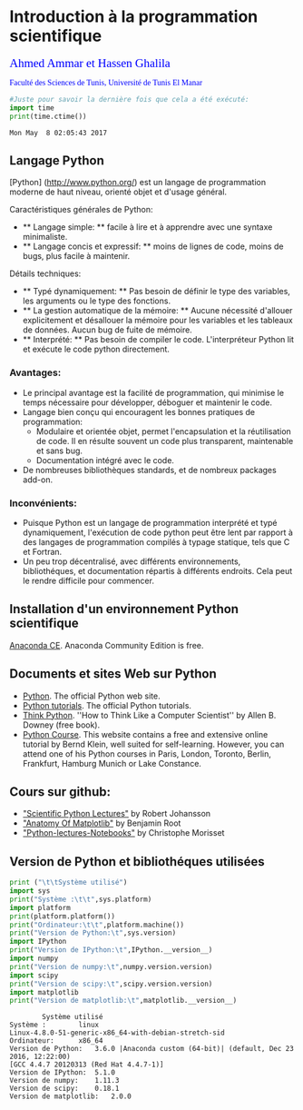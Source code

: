 
# Introduction à la programmation scientifique
<span style="color:blue; font-family:Georgia; font-size:1.5em;">Ahmed Ammar et Hassen Ghalila</span>

<span style="color:blue; font-family:Georgia; font-size:1em;">Faculté des Sciences de Tunis, Université de Tunis El Manar</span>


```python
#Juste pour savoir la dernière fois que cela a été exécuté:
import time
print(time.ctime())
```

    Mon May  8 02:05:43 2017


## Langage Python


[Python] (http://www.python.org/) est un langage de programmation moderne de haut niveau, orienté objet et d'usage général.

Caractéristiques générales de Python:

* ** Langage simple: ** facile à lire et à apprendre avec une syntaxe minimaliste.
* ** Langage concis et expressif: ** moins de lignes de code, moins de bugs, plus facile à maintenir.

Détails techniques:

* ** Typé dynamiquement: ** Pas besoin de définir le type des variables, les arguments ou le type des fonctions.
* ** La gestion automatique de la mémoire: ** Aucune nécessité d'allouer explicitement et désallouer la mémoire pour les variables et les tableaux de données. Aucun bug de fuite de mémoire.
* ** Interprété: ** Pas besoin de compiler le code. L'interpréteur Python lit et exécute le code python directement.

### Avantages:

* Le principal avantage est la facilité de programmation, qui minimise le temps nécessaire pour développer, déboguer et maintenir le code.
* Langage bien conçu qui encouragent les bonnes pratiques de programmation:
  * Modulaire et orientée objet, permet l'encapsulation  et la réutilisation de code. Il en résulte souvent un code plus transparent, maintenable et sans bug.
  * Documentation intégré avec le code.
* De nombreuses bibliothèques standards, et de nombreux packages add-on.

### Inconvénients:

* Puisque Python est un langage de programmation interprété et typé dynamiquement, l'exécution de code python peut être lent par rapport à des langages de programmation compilés à typage statique, tels que C et Fortran.
* Un peu trop décentralisé, avec différents environnements, bibliothéques, et documentation répartis à différents endroits. Cela peut le rendre difficile pour commencer.


## Installation d'un environnement Python scientifique

[Anaconda CE](http://continuum.io/downloads.html). Anaconda Community Edition is free.

## Documents et sites Web sur Python

* [Python](http://www.python.org). The official Python web site.
* [Python tutorials](https://docs.python.org/3.6/tutorial/). The official Python tutorials.
* [Think Python](http://www.greenteapress.com/thinkpython). ''How to Think Like a Computer Scientist'' by Allen B. Downey (free book).
* [Python Course](http://python-course.eu/python3_course.php). This website contains a free and extensive online tutorial by Bernd Klein, well suited for self-learning. However, you can attend one of his Python courses in Paris, London, Toronto, Berlin, Frankfurt, Hamburg Munich or Lake Constance. 

## Cours sur github:
- ["Scientific Python Lectures"](https://github.com/jrjohansson/scientific-python-lectures) by  Robert Johansson
- ["Anatomy Of Matplotlib"](https://github.com/WeatherGod/AnatomyOfMatplotlib) by  Benjamin Root
- ["Python-lectures-Notebooks"](https://github.com/Morisset/Python-lectures-Notebooks) by Christophe Morisset

## Version de Python et bibliothéques utilisées


```python
print ("\t\tSystème utilisé")
import sys
print("Système :\t\t",sys.platform)
import platform
print(platform.platform())
print("Ordinateur:\t\t",platform.machine())
print("Version de Python:\t",sys.version)
import IPython
print("Version de IPython:\t",IPython.__version__)
import numpy
print("Version de numpy:\t",numpy.version.version)
import scipy
print("Version de scipy:\t",scipy.version.version)
import matplotlib
print("Version de matplotlib:\t",matplotlib.__version__)
```

    		Système utilisé
    Système :		 linux
    Linux-4.8.0-51-generic-x86_64-with-debian-stretch-sid
    Ordinateur:		 x86_64
    Version de Python:	 3.6.0 |Anaconda custom (64-bit)| (default, Dec 23 2016, 12:22:00) 
    [GCC 4.4.7 20120313 (Red Hat 4.4.7-1)]
    Version de IPython:	 5.1.0
    Version de numpy:	 1.11.3
    Version de scipy:	 0.18.1
    Version de matplotlib:	 2.0.0

